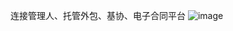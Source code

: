 连接管理人、托管外包、基协、电子合同平台
![image](https://github.com/user-attachments/assets/53673bd0-f740-4f49-abed-cd2e02b032ae)
